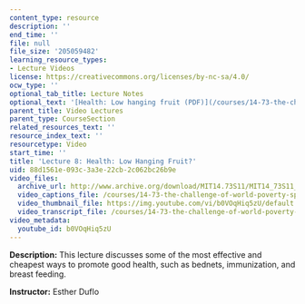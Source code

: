 ```yaml
---
content_type: resource
description: ''
end_time: ''
file: null
file_size: '205059482'
learning_resource_types:
- Lecture Videos
license: https://creativecommons.org/licenses/by-nc-sa/4.0/
ocw_type: ''
optional_tab_title: Lecture Notes
optional_text: '[Health: Low hanging fruit (PDF)](/courses/14-73-the-challenge-of-world-poverty-spring-2011/resources/mit14_73s11_lec8_slides)'
parent_title: Video Lectures
parent_type: CourseSection
related_resources_text: ''
resource_index_text: ''
resourcetype: Video
start_time: ''
title: 'Lecture 8: Health: Low Hanging Fruit?'
uid: 88d1561e-093c-3a3e-22cb-2c062bc26b9e
video_files:
  archive_url: http://www.archive.org/download/MIT14.73S11/MIT14_73S11_lec08_300k.mp4
  video_captions_file: /courses/14-73-the-challenge-of-world-poverty-spring-2011/3093cadea043553891d842616651284b_b0VOqHiq5zU.vtt
  video_thumbnail_file: https://img.youtube.com/vi/b0VOqHiq5zU/default.jpg
  video_transcript_file: /courses/14-73-the-challenge-of-world-poverty-spring-2011/ed234183b4dc8fde39f16104bc0433d0_b0VOqHiq5zU.pdf
video_metadata:
  youtube_id: b0VOqHiq5zU
---
```


**Description:** This lecture discusses some of the most effective and cheapest ways to promote good health, such as bednets, immunization, and breast feeding.

**Instructor:** Esther Duflo

